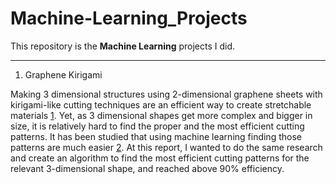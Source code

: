 # Machine-Learning_Projects

This repository is the **Machine Learning** projects I did.

---------
1. Graphene Kirigami

Making 3 dimensional structures using 2-dimensional graphene sheets with kirigami-like cutting techniques are an efficient way to create stretchable materials [1](https://www.nature.com/articles/nature14588). Yet, as 3 dimensional shapes get more complex and bigger in size, it is relatively hard to find the proper and the most efficient cutting patterns. It has been studied that using machine learning finding those patterns are much easier [2](https://journals.aps.org/prl/abstract/10.1103/PhysRevLett.123.069901). At this report, I wanted to do the same research and create an algorithm to find the most efficient cutting patterns for the relevant 3-dimensional shape, and reached above 90% efficiency.

